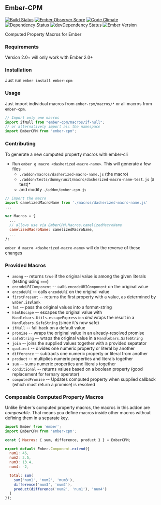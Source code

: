 ## Ember-CPM

[![Build Status](https://travis-ci.org/cibernox/ember-cpm.svg?branch=master)](https://travis-ci.org/cibernox/ember-cpm)
[![Ember Observer Score](http://emberobserver.com/badges/ember-cpm.svg)](http://emberobserver.com/addons/ember-cpm)
[![Code Climate](https://codeclimate.com/github/cibernox/ember-cpm/badges/gpa.svg)](https://codeclimate.com/github/cibernox/ember-cpm)
[![Dependency Status](https://david-dm.org/cibernox/ember-cpm.svg)](https://david-dm.org/cibernox/ember-cpm)
[![devDependency Status](https://david-dm.org/cibernox/ember-cpm/dev-status.svg)](https://david-dm.org/cibernox/ember-cpm#info=devDependencies)
![Ember Version](https://embadge.io/v1/badge.svg?start=2.0.0)

Computed Property Macros for Ember

### Requirements

Version 2.0+ will only work with Ember 2.0+

### Installation

Just run `ember install ember-cpm`


### Usage

Just import individual macros from `ember-cpm/macros/*` or all macros from `ember-cpm`.

```js
// Import only one macros
import ifNull from "ember-cpm/macros/if-null";
// or alternatively import all the namespace
import EmberCPM from "ember-cpm";
```


### Contributing

To generate a new computed property macros with ember-cli

* Run `ember g macro <dasherized-macro-name>`. This will generate a few files
  * `./addon/macros/dasherized-macro-name.js` (the macro)
  * `./addon/tests/dummy/unit/macro/dasherized-macro-name-test.js` (a test)*
  * and modify `./addon/ember-cpm.js`

```javascript
// import the macro
import camelizedMacroName from './macros/dasherized-macro-name.js'
...

var Macros = {
  ...
  // allows use via EmberCPM.Macros.camelizedMacroName
  camelizedMacroName: camelizedMacroName,
  ...
};

```
`ember d macro <dasherized-macro-name>` will do the reverse of these changes

### Provided Macros

 * `among` -- returns `true` if the original value is among the given literals
   (testing using `===`)
 * `encodeURIComponent` -- calls `encodeURIComponent` on the original value
 * `encodeURI` -- calls `encodeURI` on the original value
 * `firstPresent` -- returns the first property with a value, as determined by `Ember.isBlank`
 * `fmt` -- pass the original values into a format-string
 * `htmlEscape` -- escapes the original value with
   `Handlebars.Utils.escapeExpression` *and* wraps the result in a
   `Handlebars.SafeString` (since it's now safe)
 * `ifNull` -- fall back on a default value
 * `promise` -- wraps the original value in an already-resolved promise
 * `safeString` -- wraps the original value in a `Handlebars.SafeString`
 * `join` -- joins the supplied values together with a provided sepatator
 * `quotient` -- divides one numeric property or literal by another
 * `difference` -- subtracts one numeric property or literal from another
 * `product` -- multiplies numeric properties and literals together
 * `sum` -- sums numeric properties and literals together
 * `conditional` -- returns values based on a boolean property (good replacement for ternary operator)
 * `computedPromise` -- Updates computed property when supplied callback (which must return a promise) is resolved

### Composable Computed Property Macros

Unlike Ember's computed property macros, the macros in this addon are *composable*. That means
you define macros inside other macros without defining them in a separate key.

```javascript
import Ember from 'ember';
import EmberCPM from 'ember-cpm';

const { Macros: { sum, difference, product } } = EmberCPM;

export default Ember.Component.extend({
  num1: 45,
  num2: 3.5,
  num3: 13.4,
  num4: -2,

  total: sum(
    sum('num1', 'num2', 'num3'),
    difference('num3', 'num2'),
    product(difference('num2', 'num1'), 'num4')
  )
});
```
